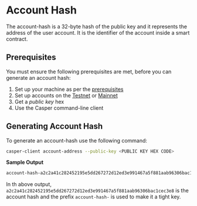 # Account Hash

The account-hash is a 32-byte hash of the public key and it represents the address of the user account. It is the identifier of the account inside a smart contract.

## Prerequisites

You must ensure the following prerequisites are met, before you can generate an account hash:

1.  Set up your machine as per the [prerequisites](setup.md)
2.  Set up accounts on the [Testnet](https://testnet.cspr.live/) or [Mainnet](https://cspr.live/)
3.  Get a *public key* hex
4.  Use the Casper command-line client

## Generating Account Hash

To generate an account-hash use the following command:

```bash
casper-client account-address --public-key <PUBLIC KEY HEX CODE>
```

**Sample Output**
```bash
account-hash-a2c2a41c282452195e5dd267272d12ed3e991467a5f881aab96306bac1cec3e8
```

In th above output, `a2c2a41c282452195e5dd267272d12ed3e991467a5f881aab96306bac1cec3e8` is the account hash and the prefix `account-hash-` is used to make it a tight key.


